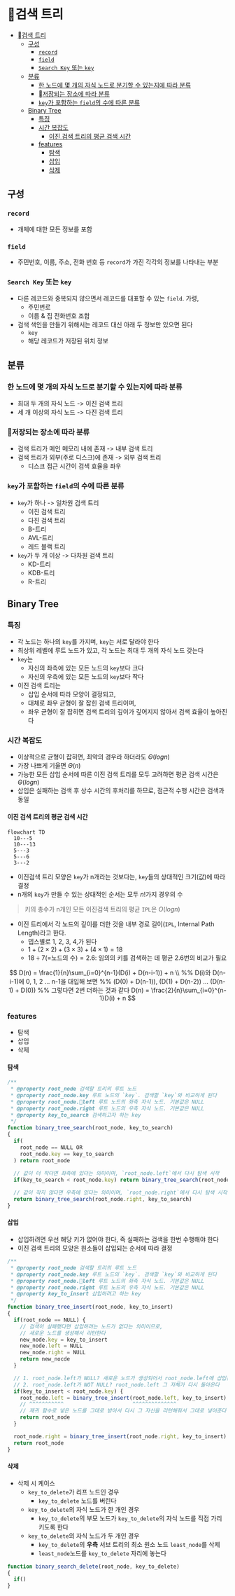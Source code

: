 # 검색 트리

- [검색 트리](#검색-트리)
  - [구성](#구성)
    - [`record`](#record)
    - [`field`](#field)
    - [`Search Key` 또는 `key`](#search-key-또는-key)
  - [분류](#분류)
    - [한 노드에 몇 개의 자식 노드로 분기할 수 있는지에 따라 분류](#한-노드에-몇-개의-자식-노드로-분기할-수-있는지에-따라-분류)
    - [저장되는 장소에 따라 분류](#저장되는-장소에-따라-분류)
    - [`key`가 포함하는 `field`의 수에 따른 분류](#key가-포함하는-field의-수에-따른-분류)
  - [Binary Tree](#binary-tree)
    - [특징](#특징)
    - [시간 복잡도](#시간-복잡도)
      - [이진 검색 트리의 평균 검색 시간](#이진-검색-트리의-평균-검색-시간)
    - [features](#features)
      - [탐색](#탐색)
      - [삽입](#삽입)
      - [삭제](#삭제)

## 구성

### `record`

- 개체에 대한 모든 정보를 포함

### `field`

- 주민번호, 이름, 주소, 전화 번호 등 `record`가 가진 각각의 정보를 나타내는 부분

### `Search Key` 또는 `key`

- 다른 레코드와 중복되지 않으면서 레코드를 대표할 수 있는 `field`. 가령,
  - 주민번로
  - 이름 & 집 전화번호 조합
- 검색 색인을 만들기 위해서는 레코드 대신 아래 두 정보만 있으면 된다
  - `key`
  - 해당 레코드가 저장된 위치 정보

## 분류

### 한 노드에 몇 개의 자식 노드로 분기할 수 있는지에 따라 분류

- 최대 두 개의 자식 노드 -> 이진 검색 트리
- 세 개 이상의 자식 노드 -> 다진 검색 트리

### 저장되는 장소에 따라 분류

- 검색 트리가 메인 메모리 내에 존재 -> 내부 검색 트리
- 검색 트리가 외부(주로 디스크)에 존재 -> 외부 검색 트리
  - 디스크 접근 시간이 검색 효율을 좌우

### `key`가 포함하는 `field`의 수에 따른 분류

- `key`가 하나 -> 일차원 검색 트리
  - 이진 검색 트리
  - 다진 검색 트리
  - B-트리
  - AVL-트리
  - 레드 블랙 트리
- `key`가 두 개 이상 -> 다차원 검색 트리
  - KD-트리
  - KDB-트리
  - R-트리

## Binary Tree

### 특징

- 각 노드는 하나의 `key`를 가지며, `key`는 서로 달라야 한다
- 최상위 레벨에 루트 노드가 있고, 각 노드는 최대 두 개의 자식 노드 갖는다
- `key`는
  - 자신의 좌측에 있는 모든 노드의 `key`보다 크다
  - 자신의 우측에 있는 모든 노드의 `key`보다 작다
- 이진 검색 트리는
  - 삽입 순서에 따라 모양이 결정되고,
  - 대체로 좌우 균형이 잘 잡힌 검색 트리이며,
  - 좌우 균형이 잘 잡히면 검색 트리의 깊이가 깊어지지 않아서 검색 효율이 높아진다

### 시간 복잡도

- 이상적으로 균형이 잡히면, 최악의 경우라 하더라도 $\Theta(logn)$
- 가장 나쁘게 기울면 $\Theta(n)$
- 가능한 모든 삽입 순서에 따른 이진 검색 트리를 모두 고려하면 평균 검색 시간은 $\Theta(logn)$
- 삽입은 실패하는 검색 후 상수 시간의 후처리를 하므로, 점근적 수행 시간은 검색과 동일

#### 이진 검색 트리의 평균 검색 시간

```mermaid
flowchart TD
  10---5
  10---13
  5---3
  5---6
  3---2
```

- 이진검색 트리 모양은 `key`가 n개라는 것보다는, `key`들의 상대적인 크기(값)에 따라 결정
- n개의 `key`가 만들 수 있는 상대적인 순서는 모두 $n!$가지 경우의 수

> 키의 총수가 n개인 모든 이진검색 트리의 평균 `IPL`은 $O(logn)$

- 이진 트리에서 각 노드의 깊이를 더한 것을 내부 경로 길이(`IPL`, Internal Path Length)라고 한다.
  - 뎁스별로 1, 2, 3, 4,가 된다
  - $1 + (2\times2) + (3\times3) + (4\times1) = 18$
  - $18\div7\text{(=노드의 수)} = 2.6$: 임의의 키를 검색하는 데 평균 2.6번의 비교가 필요

$$
D(n) = \frac{1}{n}\sum_{i=0}^{n-1}(D(i) + D(n-i-1)) + n \\
%% D(i)와 D(n-i-1)에 0, 1, 2 ... n-1을 대입해 보면
%% (D(0) + D(n-1)), (D(1) + D(n-2)) ... (D(n-1) + D(0))
%% 그렇다면 2번 더하는 것과 같다
D(n) = \frac{2}{n}\sum_{i=0}^{n-1}D(i) + n
$$

### features

- 탐색
- 삽입
- 삭제

#### 탐색

```js
/**
 * @property root_node 검색할 트리의 루트 노드
 * @property root_node.key 루트 노드의 `key`. 검색할 `key`와 비교하게 된다
 * @property root_node.left 루트 노드의 좌측 자식 노드. 기본값은 NULL
 * @property root_node.right 루트 노드의 우측 자식 노드. 기본값은 NULL
 * @property key_to_search 검색하고자 하는 key
 */
function binary_tree_search(root_node, key_to_search) 
{
  if(
    root_node == NULL OR
    root_node.key == key_to_search
  ) return root_node
 
  // 값이 더 작다면 좌측에 있다는 의미이며, `root_node.left`에서 다시 탐색 시작
  if(key_to_search < root_node.key) return binary_tree_search(root_node.left, key_to_search)

  // 값이 작지 않다면 우측에 있다는 의미이며, `root_node.right`에서 다시 탐색 시작
  return binary_tree_search(root_node.right, key_to_search)
}
```

#### 삽입

- 삽입하려면 우선 해당 키가 없어야 한다, 즉 실패하는 검색을 한번 수행해야 한다
- 이진 검색 트리의 모양은 원소들이 삽입되는 순서에 따라 결정

```js
/**
 * @property root_node 검색할 트리의 루트 노드
 * @property root_node.key 루트 노드의 `key`. 검색할 `key`와 비교하게 된다
 * @property root_node.left 루트 노드의 좌측 자식 노드. 기본값은 NULL
 * @property root_node.right 루트 노드의 우측 자식 노드. 기본값은 NULL
 * @property key_to_insert 삽입하려고 하는 key
 */
function binary_tree_insert(root_node, key_to_insert)
{
  if(root_node == NULL) {
    // 검색이 실패했다면 삽입하려는 노드가 없다는 의미이므로,
    // 새로운 노드를 생성해서 리턴한다
    new_node.key = key_to_insert
    new_node.left = NULL
    new_node.right = NULL
    return new_nocde
  }

  // 1. root_node.left가 NULL? 새로운 노드가 생성되어서 root_node.left에 삽입된다
  // 2. root_node.left가 NOT NULL? root_node.left 그 자체가 다시 돌아온다
  if(key_to_insert < root_node.key) {
    root_node.left = binary_tree_insert(root_node.left, key_to_insert)
    // ^^^^^^^^^^^                      ^^^^^^^^^^^^^^
    // 재귀 함수로 넣은 노드를 그대로 받아서 다시 그 자신을 리턴해줘서 그대로 넣어준다
    return root_node
  }

  root_node.right = binary_tree_insert(root_node.right, key_to_insert)
  return root_node
}
```

#### 삭제

- 삭제 시 케이스
  - `key_to_delete`가 리프 노드인 경우
    - `key_to_delete` 노드를 버린다
  - `key_to_delete`의 자식 노드가 한 개인 경우
    - `key_to_delete`의 부모 노드가 `key_to_delete`의 자식 노드를 직접 가리키도록 한다
  - `key_to_delete`의 자식 노드가 두 개인 경우
    - `key_to_delete`의 **우측** 서브 트리의 최소 원소 노드 `least_node`를 삭제
    - `least_node`노드를 `key_to_delete` 자리에 놓는다

```js
function binary_search_delete(root_node, key_to_delete)
{
  if()
}
```
